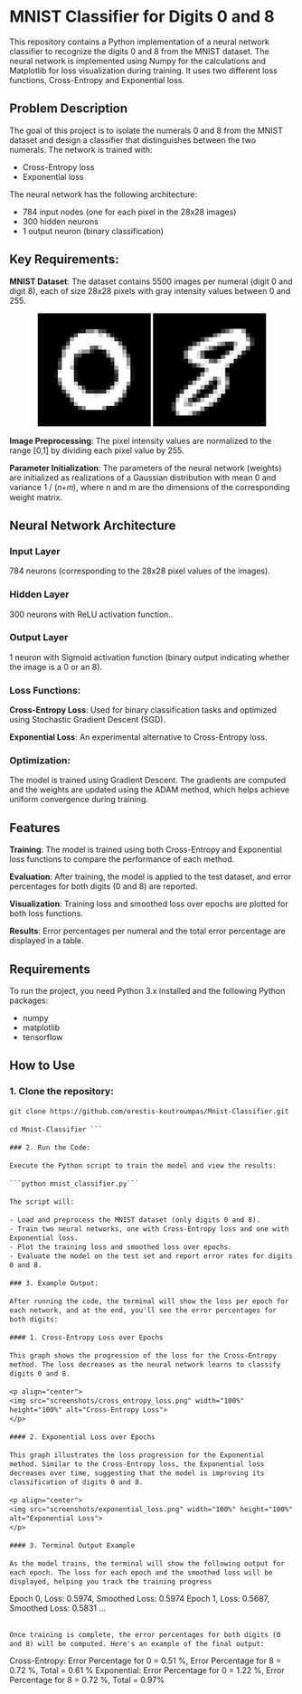 # MNIST Classifier for Digits 0 and 8

This repository contains a Python implementation of a neural network classifier to recognize the digits 0 and 8 from the MNIST dataset. The neural network is implemented using Numpy for the calculations and Matplotlib for loss visualization during training. It uses two different loss functions, Cross-Entropy and Exponential loss.

## Problem Description

The goal of this project is to isolate the numerals 0 and 8 from the MNIST dataset and design a classifier that distinguishes between the two numerals. The network is trained with:

- Cross-Entropy loss
- Exponential loss

The neural network has the following architecture:
- 784 input nodes (one for each pixel in the 28x28 images)
- 300 hidden neurons
- 1 output neuron (binary classification)

## Key Requirements:

**MNIST Dataset**: The dataset contains 5500 images per numeral (digit 0 and digit 8), each of size 28x28 pixels with gray intensity values between 0 and 255.

<p align="center">
  <img src="screenshots/zero.png" width="200" height="200" alt="0">
  <img src="screenshots/eight.png" width="200" height="200" alt="8">
</p>


**Image Preprocessing**: The pixel intensity values are normalized to the range [0,1] by dividing each pixel value by 255.

**Parameter Initialization**: The parameters of the neural network (weights) are initialized as realizations of a Gaussian distribution with mean 0 and variance 1 / (𝑛+𝑚), where n and m are the dimensions of the corresponding weight matrix.

## Neural Network Architecture

### Input Layer
784 neurons (corresponding to the 28x28 pixel values of the images).
### Hidden Layer
300 neurons with ReLU activation function..
### Output Layer 
1 neuron with Sigmoid activation function (binary output indicating whether the image is a 0 or an 8).

### Loss Functions:
**Cross-Entropy Loss**: Used for binary classification tasks and optimized using Stochastic Gradient Descent (SGD).

**Exponential Loss**: An experimental alternative to Cross-Entropy loss.

### Optimization:
The model is trained using Gradient Descent. The gradients are computed and the weights are updated using the ADAM method, which helps achieve uniform convergence during training.

## Features

**Training**: The model is trained using both Cross-Entropy and Exponential loss functions to compare the performance of each method.

**Evaluation**: After training, the model is applied to the test dataset, and error percentages for both digits (0 and 8) are reported.

**Visualization**: Training loss and smoothed loss over epochs are plotted for both loss functions.

**Results**: Error percentages per numeral and the total error percentage are displayed in a table.

## Requirements

To run the project, you need Python 3.x installed and the following Python packages:

- numpy 
- matplotlib
- tensorflow

## How to Use

### 1. Clone the repository:

```
git clone https://github.com/orestis-koutroumpas/Mnist-Classifier.git

cd Mnist-Classifier ```

### 2. Run the Code:

Execute the Python script to train the model and view the results:

```python mnist_classifier.py```

The script will:

- Load and preprocess the MNIST dataset (only digits 0 and 8).
- Train two neural networks, one with Cross-Entropy loss and one with Exponential loss.
- Plot the training loss and smoothed loss over epochs.
- Evaluate the model on the test set and report error rates for digits 0 and 8.

### 3. Example Output:

After running the code, the terminal will show the loss per epoch for each network, and at the end, you'll see the error percentages for both digits:

#### 1. Cross-Entropy Loss over Epochs

This graph shows the progression of the loss for the Cross-Entropy method. The loss decreases as the neural network learns to classify digits 0 and 8.

<p align="center"> 
<img src="screenshots/cross_entropy_loss.png" width="100%" height="100%" alt="Cross-Entropy Loss"> 
</p>

#### 2. Exponential Loss over Epochs

This graph illustrates the loss progression for the Exponential method. Similar to the Cross-Entropy loss, the Exponential loss decreases over time, suggesting that the model is improving its classification of digits 0 and 8.

<p align="center"> 
<img src="screenshots/exponential_loss.png" width="100%" height="100%" alt="Exponential Loss"> 
</p>

#### 3. Terminal Output Example

As the model trains, the terminal will show the following output for each epoch. The loss for each epoch and the smoothed loss will be displayed, helping you track the training progress

```
Epoch 0, Loss: 0.5974, Smoothed Loss: 0.5974
Epoch 1, Loss: 0.5687, Smoothed Loss: 0.5831
...
```

Once training is complete, the error percentages for both digits (0 and 8) will be computed. Here's an example of the final output:

```
Cross-Entropy: Error Percentage for 0 = 0.51 %, Error Percentage for 8 = 0.72 %, Total = 0.61 %
Exponential: Error Percentage for 0 = 1.22 %, Error Percentage for 8 = 0.72 %, Total = 0.97%
```
